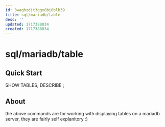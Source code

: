```yaml
---
id: 3waghzdjt3ggx8bi0blh39
title: sql/mariadb/table
desc: ''
updated: 1717388034
created: 1717388034
---
```

# sql/mariadb/table

## Quick Start

SHOW TABLES;
DESCRIBE <table name>;

## About

the above commands are for working with displaying tables on a mariadb server, they are fairly self explanitory :)
